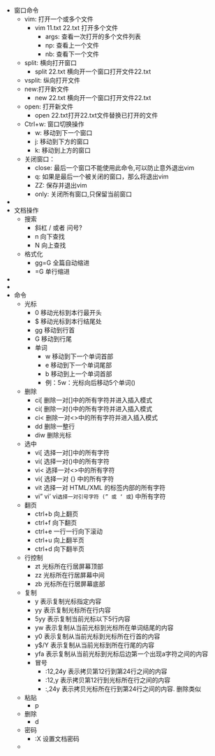 - 窗口命令
	- vim: 打开一个或多个文件
		- vim 11.txt 22.txt 打开多个文件
			- args: 查看一次打开的多个文件列表
			- np: 查看上一个文件
			- nb: 查看下一个文件
	- split: 横向打开窗口
		- split 22.txt 横向开一个窗口打开文件22.txt
	- vsplit: 纵向打开文件
	- new:打开新文件
		- new 22.txt 横向开一个窗口打开文件22.txt
	- open: 打开新文件
		- open 22.txt打开22.txt文件替换已打开的文件
	- Ctrl+w: 窗口切换操作
		- w: 移动到下一个窗口
		- j: 移动到下方的窗口
		- k: 移动到上方的窗口
	- 关闭窗口：
		- close: 最后一个窗口不能使用此命令,可以防止意外退出vim
		- q: 如果是最后一个被关闭的窗口，那么将退出vim
		- ZZ: 保存并退出vim
		- only: 关闭所有窗口,只保留当前窗口
-
- 文档操作
	- 搜索
		- 斜杠 / 或者 问号?
		- n 向下查找
		- N 向上查找
	- 格式化
		- gg=G 全篇自动缩进
		- =G 单行缩进
-
-
- 命令
	- 光标
		- 0 移动光标到本行最开头
		- $ 移动光标到本行结尾处
		- gg 移动到行首
		- G 移动到行尾
		- 单词
			- w 移动到下一个单词首部
			- e 移动到下一个单词尾部
			- b 移动到上一个单词首部
			- 例：5w：光标向后移动5个单词()
	- 删除
		- ci[ 删除一对[]中的所有字符并进入插入模式
		- ci( 删除一对()中的所有字符并进入插入模式
		- ci< 删除一对<>中的所有字符并进入插入模式
		- dd 删除一整行
		- diw 删除光标
	- 选中
		- vi[ 选择一对[]中的所有字符
		- vi( 选择一对()中的所有字符
		- vi< 选择一对<>中的所有字符
		- vi{ 选择一对 {} 中的所有字符
		- vit 选择一对 HTML/XML 的标签内部的所有字符
		- vi” vi’ vi` 选择一对引号字符 (” 或 ‘ 或 `) 中所有字符
	- 翻页
		- ctrl+b 向上翻页
		- ctrl+f 向下翻页
		- ctrl+e 一行一行向下滚动
		- ctrl+u 向上翻半页
		- ctrl+d 向下翻半页
	- 行控制
		- zt 光标所在行居屏幕顶部
		- zz 光标所在行居屏幕中间
		- zb 光标所在行居屏幕底部
	- 复制
		- y 表示复制光标指定内容
		- yy 表示复制光标所在行内容
		- 5yy 表示复制当前光标以下5行内容
		- yw 表示复制从当前光标到光标所在单词结尾的内容
		- y0 表示复制从当前光标到光标所在行首的内容
		- y$/Y 表示复制从当前光标到所在行尾的内容
		- yfa 表示复制从当前光标到光标后边第一个出现a字符之间的内容
		- 冒号
			- :12,24y 表示拷贝第12行到第24行之间的内容
			- :12,y 表示拷贝第12行到光标所在行之间的内容
			- :,24y 表示拷贝光标所在行到第24行之间的内容. 删除类似
	- 粘贴
		- p
	- 删除
		- d
	- 密码
		- :X  设置文档密码
	-